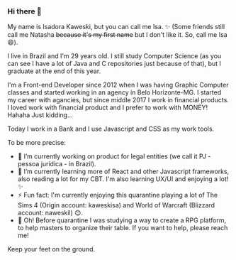 ### Hi there 👋

My name is Isadora Kaweski, but you can call me Isa. ✨
(Some friends still call me Natasha ~~because it's my first name~~ but I don't like it. So, call me Isa 😄).

I live in Brazil and I'm 29 years old.
I still study Computer Science (as you can see I have a lot of Java and C repositories just because of that), but I graduate at the end of this year.

I'm a Front-end Developer since 2012 when I was having Graphic Computer classes and started working in an agency in Belo Horizonte-MG.
I started my career with agancies, but since middle 2017 I work in financial products. I loved work with financial product and I prefer to work with MONEY! Hahaha Just kidding...

Today I work in a Bank and I use Javascript and CSS as my work tools.

To be more precise:

- 🔭 I’m currently working on product for legal entities (we call it PJ - pessoa jurídica - in Brazil).
- 🌱 I’m currently learning more of React and other Javascript frameworks, also reading a lot for my CBT. I'm also learning UX/UI and enjoying a lot! ✨
- ⚡ Fun fact: I'm currently enjoying this quarantine playing a lot of The Sims 4 (Origin account: kaweskisa) and World of Warcraft (Blizzard account: naweskil) 😊.
- 🤔 Oh! Before quarantine I was studying a way to create a RPG platform, to help masters to organize their table. If you want to help, please reach me!

Keep your feet on the ground.

<!--
**naweskil/naweskil** is a ✨ _special_ ✨ repository because its `README.md` (this file) appears on your GitHub profile.

Here are some ideas to get you started:

- 🔭 I’m currently working on ...
- 🌱 I’m currently learning ...
- 👯 I’m looking to collaborate on ...
- 🤔 I’m looking for help with ...
- 💬 Ask me about ...
- 📫 How to reach me: ...
- 😄 Pronouns: ...
- ⚡ Fun fact: ...
-->
